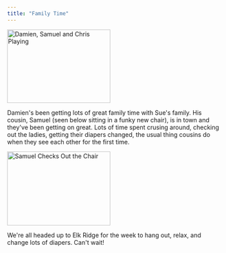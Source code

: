 ```yaml
---
title: "Family Time"
---
```

<p><a href="https://www.flickr.com/photos/lemon/1083973110/" class="tt-flickr"><img src="https://farm2.static.flickr.com/1108/1083973110_e4544c421b_m.jpg" alt="Damien, Samuel and Chris Playing" width="240" height="171" border="0" /></a></p>
<p>Damien's been getting lots of great family time with Sue's family.  His cousin, Samuel (seen below sitting in a funky new chair), is in town and they've been getting on great.  Lots of time spent crusing around, checking out the ladies, getting their diapers changed, the usual thing cousins do when they see each other for the first time.</p>
<p><a href="https://www.flickr.com/photos/lemon/1083156899/" class="tt-flickr"><img src="https://farm2.static.flickr.com/1085/1083156899_9edc47925f_m.jpg" alt="Samuel Checks Out the Chair" width="240" height="172" border="0" /></a></p>
<p>We're all headed up to Elk Ridge for the week to hang out, relax, and change lots of diapers.  Can't wait!</p>
